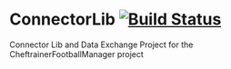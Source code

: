 # ConnectorLib [![Build Status](https://travis-ci.org/GAlexMES/ConnectorLib.svg?branch=master)](https://travis-ci.org/GAlexMES/ConnectorLib)
Connector Lib and Data Exchange Project for the CheftrainerFootballManager project
